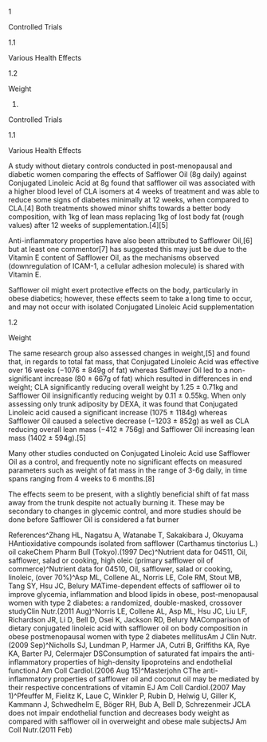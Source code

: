 1

Controlled Trials

1.1

Various Health Effects

1.2

Weight

1.

Controlled Trials

1.1

Various Health Effects

A study without dietary controls conducted in post-menopausal and diabetic women comparing the effects of Safflower Oil (8g daily) against Conjugated Linoleic Acid at 8g found that safflower oil was associated with a higher blood level of CLA isomers at 4 weeks of treatment and was able to reduce some signs of diabetes minimally at 12 weeks, when compared to CLA.[4] Both treatments showed minor shifts towards a better body composition, with 1kg of lean mass replacing 1kg of lost body fat (rough values) after 12 weeks of supplementation.[4][5]

Anti-inflammatory properties have also been attributed to Safflower Oil,[6] but at least one commentor[7] has suggested this may just be due to the Vitamin E content of Safflower Oil, as the mechanisms observed (downregulation of ICAM-1, a cellular adhesion molecule) is shared with Vitamin E.


Safflower oil might exert protective effects on the body, particularly in obese diabetics; however, these effects seem to take a long time to occur, and may not occur with isolated Conjugated Linoleic Acid supplementation


1.2

Weight

The same research group also assessed changes in weight,[5] and found that, in regards to total fat mass, that Conjugated Linoleic Acid was effective over 16 weeks (−1076 ± 849g of fat) whereas Safflower Oil led to a non-significant increase (80 ± 667g of fat) which resulted in differences in end weight; CLA significantly reducing overall weight by 1.25 ± 0.71kg and Safflower Oil insignificantly reducing weight by 0.11 ± 0.55kg. When only assessing only trunk adiposity by DEXA, it was found that Conjugated Linoleic acid caused a significant increase (1075 ± 1184g) whereas Safflower Oil caused a selective decrease (−1203 ± 852g) as well as CLA reducing overall lean mass (−412 ± 756g) and Safflower Oil increasing lean mass (1402 ± 594g).[5]

Many other studies conducted on Conjugated Linoleic Acid use Safflower Oil as a control, and frequently note no significant effects on measured parameters such as weight of fat mass in the range of 3-6g daily, in time spans ranging from 4 weeks to 6 months.[8]


The effects seem to be present, with a slightly beneficial shift of fat mass away from the trunk despite not actually burning it. These may be secondary to changes in glycemic control, and more studies should be done before Safflower Oil is considered a fat burner


References^Zhang HL, Nagatsu A, Watanabe T, Sakakibara J, Okuyama HAntioxidative compounds isolated from safflower (Carthamus tinctorius L.) oil cakeChem Pharm Bull (Tokyo).(1997 Dec)^Nutrient data for 04511, Oil, safflower, salad or cooking, high oleic (primary safflower oil of commerce)^Nutrient data for 04510, Oil, safflower, salad or cooking, linoleic, (over 70%)^Asp ML, Collene AL, Norris LE, Cole RM, Stout MB, Tang SY, Hsu JC, Belury MATime-dependent effects of safflower oil to improve glycemia, inflammation and blood lipids in obese, post-menopausal women with type 2 diabetes: a randomized, double-masked, crossover studyClin Nutr.(2011 Aug)^Norris LE, Collene AL, Asp ML, Hsu JC, Liu LF, Richardson JR, Li D, Bell D, Osei K, Jackson RD, Belury MAComparison of dietary conjugated linoleic acid with safflower oil on body composition in obese postmenopausal women with type 2 diabetes mellitusAm J Clin Nutr.(2009 Sep)^Nicholls SJ, Lundman P, Harmer JA, Cutri B, Griffiths KA, Rye KA, Barter PJ, Celermajer DSConsumption of saturated fat impairs the anti-inflammatory properties of high-density lipoproteins and endothelial functionJ Am Coll Cardiol.(2006 Aug 15)^Masterjohn CThe anti-inflammatory properties of safflower oil and coconut oil may be mediated by their respective concentrations of vitamin EJ Am Coll Cardiol.(2007 May 1)^Pfeuffer M, Fielitz K, Laue C, Winkler P, Rubin D, Helwig U, Giller K, Kammann J, Schwedhelm E, Böger RH, Bub A, Bell D, Schrezenmeir JCLA does not impair endothelial function and decreases body weight as compared with safflower oil in overweight and obese male subjectsJ Am Coll Nutr.(2011 Feb)